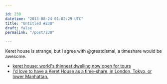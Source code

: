 ```yaml
---

id: 230
datetime: "2013-08-24 01:02:29 UTC"
title: "Untitled #230"
draft: false
permalink: "/post/230"

---
```


Keret house is strange, but I agree with @greatdismal, a timeshare would be awesome. 

 
 * [keret house: world's thinnest dwelling now open for tours](https://www.designboom.com/architecture/keret-house-worlds-thinnest-dwelling-now-open-for-tours/)
 * [I'd love to have a Keret House as a time-share, in London, Tokyo, or lower Manhattan.](https://twitter.com/GreatDismal/status/371070965951635457)



